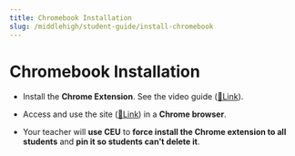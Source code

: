 ```yaml
---
title: Chromebook Installation
slug: /middlehigh/student-guide/install-chromebook
---
```


# Chromebook Installation

- Install the **Chrome Extension**. See the video guide ([🔗Link](https://focuspang.com/_dn_.html#Google)).

- Access and use the site ([🔗Link](https://student.focuspang.com)) in a **Chrome browser**.

- Your teacher will **use CEU** to **force install the Chrome extension to all students** and **pin it so students can't delete it**.
